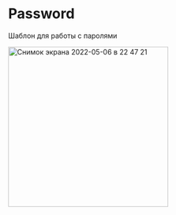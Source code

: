 # Password
Шаблон для работы с паролями 


<img width="324" alt="Снимок экрана 2022-05-06 в 22 47 21" src="https://user-images.githubusercontent.com/66667779/167207274-f39ca91d-8e5c-4063-abb8-512b12d69b21.png">
